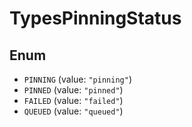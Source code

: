 # TypesPinningStatus

## Enum

* `PINNING` (value: `"pinning"`)
* `PINNED` (value: `"pinned"`)
* `FAILED` (value: `"failed"`)
* `QUEUED` (value: `"queued"`)
